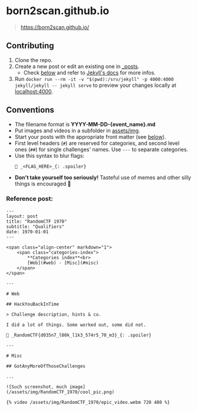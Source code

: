 # born2scan.github.io

> https://born2scan.github.io/

## Contributing

1. Clone the repo.
2. Create a new post or edit an existing one in [_posts](_posts).
    + Check [below](#conventions) and refer to [Jekyll's docs](https://jekyllrb.com/docs/posts/) for more infos.
3. Run `docker run --rm -it -v "$(pwd):/srv/jekyll" -p 4000:4000 jekyll/jekyll -- jekyll serve` to preview your changes locally at [localhost:4000](http://localhost:4000).

## Conventions

+ The filename format is **YYYY-MM-DD-{event_name}.md**
+ Put images and videos in a subfolder in [assets/img](assets/img).
+ Start your posts with the appropriate front matter (see [below](#reference-post)).
+ First level headers (`#`) are reserved for categories, and second level ones (`##`) for single challenges' names. Use `---` to separate categories.
+ Use this syntax to blur flags:
    ```
    🏁 _<FLAG_HERE>_{: .spoiler}
    ```
+ **Don't take yourself too seriously!** Tasteful use of memes and other silly things is encouraged 🤪

### Reference post:

```
---
layout: post
title: "RandomCTF 1970"
subtitle: "Qualifiers"
date: 1970-01-01
---

<span class="align-center" markdown="1">
    <span class="categories-index">
        **Categories index**<br>
        [Web](#web) - [Misc](#misc)
    </span>
</span>

---

# Web

## HackYouBackInTime

> Challenge description, hints & co.

I did a lot of things. Some worked out, some did not.

🏁 _RandomCTF{d035n7_l00k_l1k3_574r5_70_m3}_{: .spoiler}

---

# Misc

## GotAnyMoreOfThoseChallenges

...

![Such screenshot, much image](/assets/img/RandomCTF_1970/cool_pic.png)

{% video /assets/img/RandomCTF_1970/epic_video.webm 720 480 %}

```
